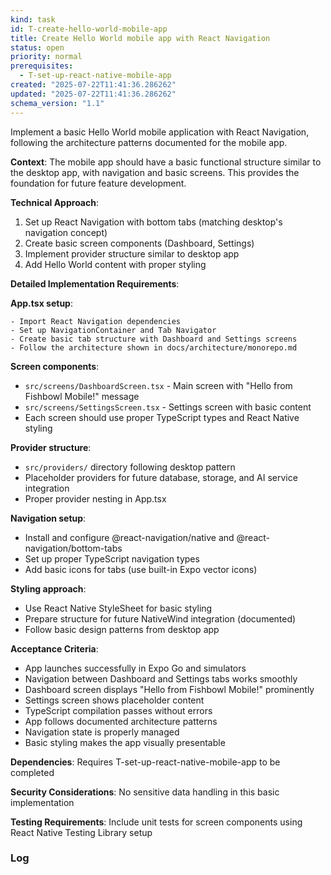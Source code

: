 ```yaml
---
kind: task
id: T-create-hello-world-mobile-app
title: Create Hello World mobile app with React Navigation
status: open
priority: normal
prerequisites:
  - T-set-up-react-native-mobile-app
created: "2025-07-22T11:41:36.286262"
updated: "2025-07-22T11:41:36.286262"
schema_version: "1.1"
---
```


Implement a basic Hello World mobile application with React Navigation, following the architecture patterns documented for the mobile app.

**Context**: The mobile app should have a basic functional structure similar to the desktop app, with navigation and basic screens. This provides the foundation for future feature development.

**Technical Approach**:

1. Set up React Navigation with bottom tabs (matching desktop's navigation concept)
2. Create basic screen components (Dashboard, Settings)
3. Implement provider structure similar to desktop app
4. Add Hello World content with proper styling

**Detailed Implementation Requirements**:

**App.tsx setup**:

```tsx
- Import React Navigation dependencies
- Set up NavigationContainer and Tab Navigator
- Create basic tab structure with Dashboard and Settings screens
- Follow the architecture shown in docs/architecture/monorepo.md
```

**Screen components**:

- `src/screens/DashboardScreen.tsx` - Main screen with "Hello from Fishbowl Mobile!" message
- `src/screens/SettingsScreen.tsx` - Settings screen with basic content
- Each screen should use proper TypeScript types and React Native styling

**Provider structure**:

- `src/providers/` directory following desktop pattern
- Placeholder providers for future database, storage, and AI service integration
- Proper provider nesting in App.tsx

**Navigation setup**:

- Install and configure @react-navigation/native and @react-navigation/bottom-tabs
- Set up proper TypeScript navigation types
- Add basic icons for tabs (use built-in Expo vector icons)

**Styling approach**:

- Use React Native StyleSheet for basic styling
- Prepare structure for future NativeWind integration (documented)
- Follow basic design patterns from desktop app

**Acceptance Criteria**:

- App launches successfully in Expo Go and simulators
- Navigation between Dashboard and Settings tabs works smoothly
- Dashboard screen displays "Hello from Fishbowl Mobile!" prominently
- Settings screen shows placeholder content
- TypeScript compilation passes without errors
- App follows documented architecture patterns
- Navigation state is properly managed
- Basic styling makes the app visually presentable

**Dependencies**: Requires T-set-up-react-native-mobile-app to be completed

**Security Considerations**: No sensitive data handling in this basic implementation

**Testing Requirements**: Include unit tests for screen components using React Native Testing Library setup

### Log
